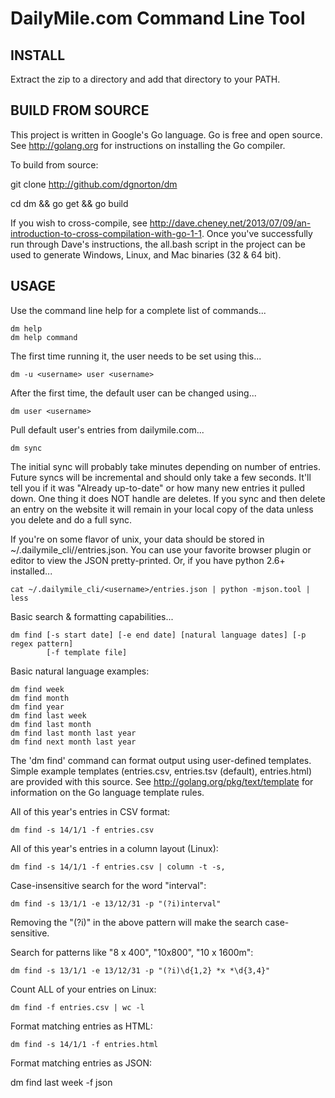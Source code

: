 DailyMile.com Command Line Tool
===============================


INSTALL
-------

Extract the zip to a directory and add that directory to your PATH.


BUILD FROM SOURCE
-----------------

This project is written in Google's Go language.  Go is free and open source.  See http://golang.org for instructions on installing the Go compiler.

To build from source:

git clone http://github.com/dgnorton/dm

cd dm && go get && go build

If you wish to cross-compile, see http://dave.cheney.net/2013/07/09/an-introduction-to-cross-compilation-with-go-1-1.  Once you've successfully run through Dave's instructions, the all.bash script in the project can be used to generate Windows, Linux, and Mac binaries (32 & 64 bit).


USAGE
-----

Use the command line help for a complete list of commands...

    dm help
    dm help command

The first time running it, the user needs to be set using this...

    dm -u <username> user <username>

After the first time, the default user can be changed using...

    dm user <username>

Pull default user's entries from dailymile.com...

    dm sync

The initial sync will probably take minutes depending on number of entries.  Future syncs will be incremental and should only take a few seconds.  It'll tell you if it was "Already up-to-date" or how many new entries it pulled down.  One thing it does NOT handle are deletes.  If you sync and then delete an entry on the website it will remain in your local copy of the data unless you delete and do a full sync. 

If you're on some flavor of unix, your data should be stored in ~/.dailymile_cli/<username>/entries.json.  You can use your favorite browser plugin or editor to view the JSON pretty-printed.  Or, if you have python 2.6+ installed...

    cat ~/.dailymile_cli/<username>/entries.json | python -mjson.tool | less

Basic search & formatting capabilities...

    dm find [-s start date] [-e end date] [natural language dates] [-p regex pattern]
            [-f template file]

Basic natural language examples:

    dm find week
    dm find month
    dm find year
    dm find last week
    dm find last month
    dm find last month last year
    dm find next month last year

The 'dm find' command can format output using user-defined templates.
Simple example templates (entries.csv, entries.tsv (default), entries.html) are provided
with this source.  See http://golang.org/pkg/text/template for information
on the Go language template rules.

All of this year's entries in CSV format:

    dm find -s 14/1/1 -f entries.csv

All of this year's entries in a column layout (Linux):

    dm find -s 14/1/1 -f entries.csv | column -t -s,

Case-insensitive search for the word "interval":

    dm find -s 13/1/1 -e 13/12/31 -p "(?i)interval"
Removing the "(?i)" in the above pattern will make the search case-sensitive.

Search for patterns like "8 x 400", "10x800", "10 x 1600m":

    dm find -s 13/1/1 -e 13/12/31 -p "(?i)\d{1,2} *x *\d{3,4}"

Count ALL of your entries on Linux:

    dm find -f entries.csv | wc -l

Format matching entries as HTML:

    dm find -s 14/1/1 -f entries.html

Format matching entries as JSON:

   dm find last week -f json
